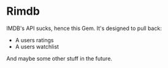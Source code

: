 # Rimdb

IMDB's API sucks, hence this Gem. It's designed to pull back:

* A users ratings
* A users watchlist

And maybe some other stuff in the future.

